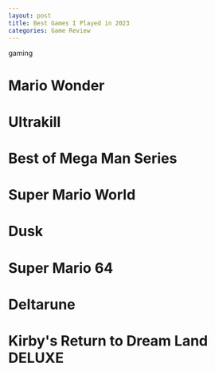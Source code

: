 ```yaml
---
layout: post
title: Best Games I Played in 2023
categories: Game Review
---
```

gaming

# Mario Wonder
# Ultrakill
# Best of Mega Man Series
# Super Mario World
# Dusk
# Super Mario 64
# Deltarune
# Kirby's Return to Dream Land DELUXE
<!--stackedit_data:
eyJoaXN0b3J5IjpbLTEzNzc0MTQ3MjNdfQ==
-->